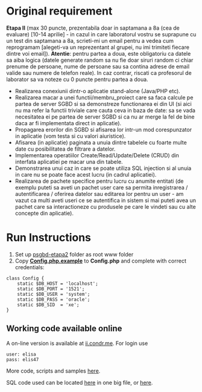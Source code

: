 # Original requirement
__Etapa II__ (max 30 puncte, prezentabila doar in saptamana a 8a (cea de evaluare) [10-14 aprilie] - in cazul in care laboratorul vostru se suprapune cu un test din saptamana a 8a, scrieti-mi un email pentru a vedea cum reprogramam [alegeti-va un reprezentant al grupei, nu imi trimiteti fiecare dintre voi email]).
__Atentie__: pentru partea a doua, este obligatoriu ca datele sa aiba logica (datele generate random sa nu fie doar siruri random ci chiar prenume de persoane, nume de persoane sau sa contina adrese de email valide sau numere de telefon reale). In caz contrar, riscati ca profesorul de laborator sa va noteze cu 0 puncte pentru partea a doua.
 * Realizarea conexiunii dintr-o aplicatie stand-alone (Java/PHP etc).
 * Realizarea macar a unei functii/membru_proiect care sa faca calcule pe partea de server SGBD si sa demonstreze functionarea ei din UI (si aici nu ma refer la functii triviale care cauta ceva in baza de date: sa se vada necesitatea ei pe partea de server SGBD si ca nu ar merge la fel de bine daca ar fi implementata direct in aplicatie).
 * Propagarea erorilor din SGBD si afisarea lor intr-un mod corespunzator in aplicatie (vom testa si cu valori aiuristice).
 * Afisarea (in aplicatie) paginata a unuia dintre tabelele cu foarte multe date cu posibilitatea de filtrare a datelor.
 * Implementarea operatiilor Create/Read/Update/Delete (CRUD) din interfata aplicatiei pe macar una din tabele.
 * Demonstrarea unui caz in care se poate utiliza SQL injection si al unuia in care nu se poate face acest lucru (in cadrul aplicatiei).
 * Realizarea de pachete specifice pentru lucru cu anumite entitati (de exemplu puteti sa aveti un pachet user care sa permita inregistrarea / autentificarea / oferirea datelor sau editarea lor pentru un user - am vazut ca multi aveti useri ce se autentifica in sistem si mai puteti avea un pachet care sa interactioneze cu produsele pe care le vindeti sau cu alte concepte din aplicatie).

# Run Instructions

1. Set up [psgbd-etapa2](https://github.com/adrianharabula/condr/tree/master/database_design/psgbd-etapa2) folder as root www folder
2. Copy [__Config.php.example__](https://github.com/adrianharabula/condr/blob/master/database_design/psgbd-etapa2/Config/Config.php.example) to __Config.php__ and complete with correct credentials:

```
class Config {
    static $DB_HOST = 'localhost';
    static $DB_PORT = '1521';
    static $DB_USER = 'system';
    static $DB_PASS = 'oracle';
    static $DB_SID  = 'xe';
}
```

## Working code available online

A on-line version is available at [ii.condr.me](http://ii.condr.me).
For login use

```
user: elisa
pass: elis47
```

More code, scripts and samples [here](http://ii.condr.me/App/).  

SQL code used can be located [here](https://webhooks.condr.me/sqlconcat) in one big file, or [here](https://github.com/adrianharabula/condr/tree/master/Dockerfiles/oracledb/sqlscripts).  

